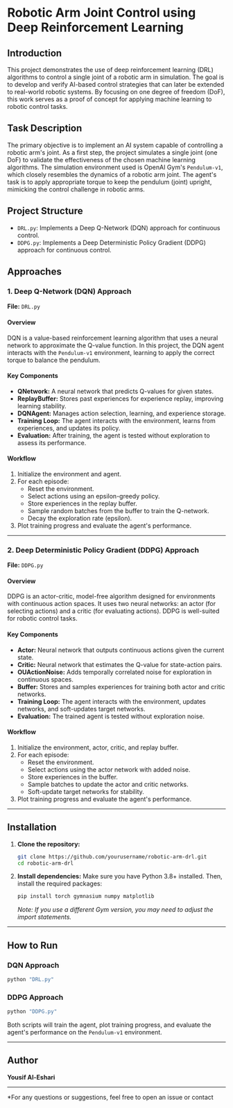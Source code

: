 # Robotic Arm Joint Control using Deep Reinforcement Learning

## Introduction

This project demonstrates the use of deep reinforcement learning (DRL) algorithms to control a single joint of a robotic arm in simulation. The goal is to develop and verify AI-based control strategies that can later be extended to real-world robotic systems. By focusing on one degree of freedom (DoF), this work serves as a proof of concept for applying machine learning to robotic control tasks.

## Task Description

The primary objective is to implement an AI system capable of controlling a robotic arm's joint. As a first step, the project simulates a single joint (one DoF) to validate the effectiveness of the chosen machine learning algorithms. The simulation environment used is OpenAI Gym's `Pendulum-v1`, which closely resembles the dynamics of a robotic arm joint. The agent's task is to apply appropriate torque to keep the pendulum (joint) upright, mimicking the control challenge in robotic arms.

## Project Structure

- `DRL.py`: Implements a Deep Q-Network (DQN) approach for continuous control.
- `DDPG.py`: Implements a Deep Deterministic Policy Gradient (DDPG) approach for continuous control.

## Approaches

### 1. Deep Q-Network (DQN) Approach

**File:** `DRL.py`

#### Overview

DQN is a value-based reinforcement learning algorithm that uses a neural network to approximate the Q-value function. In this project, the DQN agent interacts with the `Pendulum-v1` environment, learning to apply the correct torque to balance the pendulum.

#### Key Components

- **QNetwork:** A neural network that predicts Q-values for given states.
- **ReplayBuffer:** Stores past experiences for experience replay, improving learning stability.
- **DQNAgent:** Manages action selection, learning, and experience storage.
- **Training Loop:** The agent interacts with the environment, learns from experiences, and updates its policy.
- **Evaluation:** After training, the agent is tested without exploration to assess its performance.

#### Workflow

1. Initialize the environment and agent.
2. For each episode:
   - Reset the environment.
   - Select actions using an epsilon-greedy policy.
   - Store experiences in the replay buffer.
   - Sample random batches from the buffer to train the Q-network.
   - Decay the exploration rate (epsilon).
3. Plot training progress and evaluate the agent's performance.

---

### 2. Deep Deterministic Policy Gradient (DDPG) Approach

**File:** `DDPG.py`

#### Overview

DDPG is an actor-critic, model-free algorithm designed for environments with continuous action spaces. It uses two neural networks: an actor (for selecting actions) and a critic (for evaluating actions). DDPG is well-suited for robotic control tasks.

#### Key Components

- **Actor:** Neural network that outputs continuous actions given the current state.
- **Critic:** Neural network that estimates the Q-value for state-action pairs.
- **OUActionNoise:** Adds temporally correlated noise for exploration in continuous spaces.
- **Buffer:** Stores and samples experiences for training both actor and critic networks.
- **Training Loop:** The agent interacts with the environment, updates networks, and soft-updates target networks.
- **Evaluation:** The trained agent is tested without exploration noise.

#### Workflow

1. Initialize the environment, actor, critic, and replay buffer.
2. For each episode:
   - Reset the environment.
   - Select actions using the actor network with added noise.
   - Store experiences in the buffer.
   - Sample batches to update the actor and critic networks.
   - Soft-update target networks for stability.
3. Plot training progress and evaluate the agent's performance.

---

## Installation

1. **Clone the repository:**
   ```sh
   git clone https://github.com/yourusername/robotic-arm-drl.git
   cd robotic-arm-drl
   ```

2. **Install dependencies:**
   Make sure you have Python 3.8+ installed. Then, install the required packages:
   ```sh
   pip install torch gymnasium numpy matplotlib
   ```

   *Note: If you use a different Gym version, you may need to adjust the import statements.*

---

## How to Run

### DQN Approach

```sh
python "DRL.py"
```

### DDPG Approach

```sh
python "DDPG.py"
```

Both scripts will train the agent, plot training progress, and evaluate the agent's performance on the `Pendulum-v1` environment.

---

## Author

**Yousif Al-Eshari**

---

*For any questions or suggestions, feel free to open an issue or contact